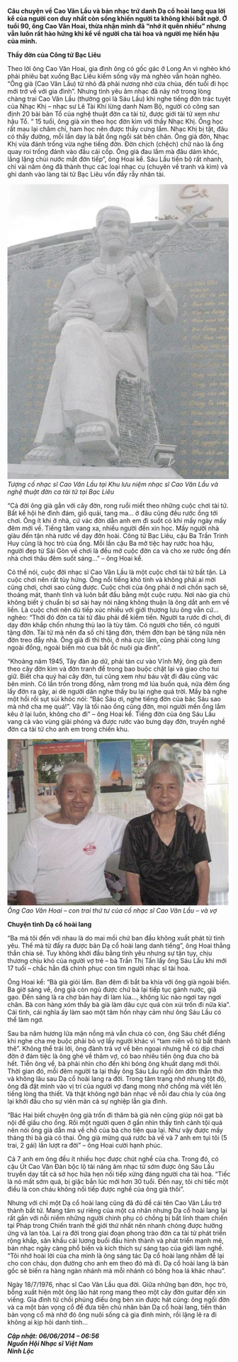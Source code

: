 <!--
title: Con trai cố nhạc sĩ Cao Văn Lầu kể chuyện về bản ‘Dạ cổ hoài lang’
author: Nguyễn Tích Kỳ
status: completed
-->

**Câu chuyện về Cao Văn Lầu và bản nhạc trứ danh Dạ cổ hoài lang qua lời kể của người con duy nhất còn sống khiến người ta không khỏi bất ngờ. Ở tuổi 90, ông Cao Văn Hoai, thừa nhận mình đã “nhớ ít quên nhiều” nhưng vẫn luôn rất hào hứng khi kể về người cha tài hoa và người mẹ hiền hậu của mình.**

**Thầy đờn của Công tử Bạc Liêu**

Theo lời ông Cao Văn Hoai, gia đình ông có gốc gác ở Long An vì nghèo khó phải phiêu bạt xuống Bạc Liêu kiếm sống vậy mà nghèo vẫn hoàn nghèo. “Ông già (Cao Văn Lầu) từ nhỏ đã phải nương nhờ cửa chùa, đến tuổi đi học mới trở về với gia đình”. Nhưng tình yêu âm nhạc đã nảy nở trong lòng chàng trai Cao Văn Lầu (thường gọi là Sáu Lầu) khi nghe tiếng đờn trác tuyệt của Nhạc Khị – nhạc sư Lê Tài Khí lừng danh Nam Bộ, người có công san định 20 bài bản Tổ của nghệ thuật đờn ca tài tử, được giới tài tử xem như hậu Tổ. “ 15 tuổi, ông già xin theo học đờn kìm với thầy Nhạc Khị. Ổng học rất mau lại chăm chỉ, ham học nên được thầy cưng lắm. Nhạc Khị bị tật, đâu có thấy đường, mỗi lần dạy là bắt ổng ngồi sát bên chân. Ông già đờn, Nhạc Khị vừa đánh trống vừa nghe tiếng đờn. Đờn chịch (chệch) chữ nào là ổng quay roi trống đánh vào đầu cái cốp. Ông già đau lắm mà đâu dám khóc, lẳng lặng chùi nước mắt đờn tiếp”, ông Hoai kể. Sáu Lầu tiến bộ rất nhanh, chỉ vài năm ông đã thành thục các loại nhạc cụ (chuyên về tranh và kìm) và ghi danh vào làng tài tử Bạc Liêu vốn đầy rẫy nhân tài.

![](01.jpg)  
*Tượng cố nhạc sĩ Cao Văn Lầu tại Khu lưu niệm nhạc sĩ Cao Văn Lầu và nghệ thuật đờn ca tài tử tại Bạc Liêu*

“Cả đời ông già gắn với cây đờn, rong ruổi miết theo những cuộc chơi tài tử. Bất kể hội hè đình đám, giỗ quải, tang ma… ở đâu cũng đều rước ổng tới chơi. Ông ít khi ở nhà, cứ vác đờn dẫn anh em đi suốt có khi mấy ngày mấy đêm mới về. Tiếng tăm vang xa, nhiều người đến xin học. Mấy người nhà giàu đến tận nhà rước về dạy đờn hoài. Công tử Bạc Liêu, cậu Ba Trần Trinh Huy cũng là học trò của ổng. Mỗi lần cậu Ba mở tiệc hay rước hoa hậu, người đẹp từ Sài Gòn về chơi là đều mở cuộc đờn ca và cho xe rước ổng đến nhà chơi thâu đêm suốt sáng…” – ông Hoai kể.

Có thể nói, cuộc đời nhạc sĩ Cao Văn Lầu là một cuộc chơi tài tử bất tận. Là cuộc chơi nên rất tùy hứng. Ông nổi tiếng khó tính và không phải ai mời cũng chơi, chơi sao cũng được. Cuộc chơi của ông phải ở nơi chốn sạch sẽ, thoáng mát, thanh tĩnh và luôn bắt đầu bằng một cuộc rượu. Nơi nào gia chủ không biết ý chuẩn bị sơ sài hay nói năng không thuận là ông dắt anh em về liền. Là cuộc chơi nên dù tiếp xúc nhiều với giới thượng lưu ông vẫn cứ… nghèo: “Thời đó đờn ca tài tử đâu phải để kiếm tiền. Người ta rước đi chơi, đi dạy đờn khắp chốn nhưng thù lao là tùy tâm. Có người cho tiền, có người tặng đờn. Tài tử mà nên đa số chỉ tặng đờn, thêm đờn bạn bè tặng nữa nên đờn treo đầy nhà. Ông già đi thì thôi, ở nhà cực lắm, cũng phải còng lưng ngoài đồng, ngoài biển mò cua bắt ốc nuôi gia đình”.

“Khoảng năm 1945, Tây đàn áp dữ, phải tản cư vào Vĩnh Mỹ, ông già đem theo cây đờn kìm và đờn tranh để trong bao buộc chặt lại và giao cho tui giữ. Biết cha quý hai cây đờn, tui cũng xem như báu vật đi đâu cũng vác bên mình. Có lần trốn trong đồng, nằm trong mớ lúa buồn quá, nửa đêm ổng lấy đờn ra gảy, ai dè người dân nghe thấy bu lại nghe quá trời. Mấy bà nghe một hồi rồi sụt sùi khóc nói: “Bác Sáu ơi, nghe tiếng đờn của bác Sáu sao mà nhớ cha mẹ quá!”. Vậy là tối nào ổng cũng đờn, mọi người mến ổng lắm kêu ở lại luôn, không cho đi” – ông Hoai kể. Tiếng đờn của ông Sáu Lầu vang cả vào vùng giải phóng và được rước vào bưng dạy đờn, truyền nghề đờn ca tài tử cho anh em trong chiến khu.

![](02.jpg)  
*Ông Cao Văn Hoai – con trai thứ tư của cố nhạc sĩ Cao Văn Lầu – và vợ*

**Chuyện tình Dạ cổ hoài lang**

“Ba má tôi đến với nhau là do mai mối chứ ban đầu không xuất phát từ tình yêu. Thế mà từ đấy ra được bản Dạ cổ hoài lang danh tiếng”, ông Hoai thẳng thắn chia sẻ. Tuy không khởi đầu bằng tình yêu nhưng sự tận tụy, chịu thương chịu khó của người vợ trẻ – bà Trần Thị Tấn lấy ông Sáu Lầu khi mới 17 tuổi – chắc hẳn đã chinh phục con tim người nhạc sĩ tài hoa.

Ông Hoai kể: “Bà già giỏi lắm. Ban đêm đi bắt ba khía với ông già ngoài biển. Ba giờ sáng về, ông già còn ngủ được chứ bà lại tiếp tục gánh nước, giã gạo. Đến sáng là ra chợ bán hay đi làm lúa…, không lúc nào ngơi tay ngơi chân. Bà con hàng xóm thấy bà già làm dâu cực quá còn xúi trốn đi nữa kìa”. Cái tình, cái nghĩa ấy làm sao một tâm hồn nhạy cảm như ông Sáu Lầu có thể làm ngơ.

Sau ba năm hương lửa mặn nồng mà vẫn chưa có con, ông Sáu chết điếng khi nghe cha mẹ buộc phải bỏ vợ lấy người khác vì “tam niên vô tử bất thành thê”. Không thể trái lời, ông đành trả vợ về bên ngoại nhưng hễ có dịp chơi đờn ở đám tiệc là ông ghé về thăm vợ, có bao nhiêu tiền ông đưa cho bà hết. Tiễn ông về, bà phải nhìn cho đến khi bóng ông khuất dạng mới thôi. Thời gian đó, mỗi đêm người ta lại thấy ông Sáu Lầu ngồi ôm đờn thẫn thờ và không lâu sau Dạ cổ hoài lang ra đời. Trong tâm trạng nhớ nhung tột độ, ông đã đặt mình vào vị trí của người vợ đang mong nhớ chồng mà viết lên tiếng lòng tha thiết. Và thật không ngờ bản nhạc về nỗi đau chia ly của ông lại khởi đầu cho sự viên mãn cả sự nghiệp lẫn gia đình.

“Bác Hai biết chuyện ông già trốn đi thăm bà già nên cũng giúp nói gạt bà nội để giấu cho ổng. Rồi một người quen ở gần nhìn thấy tình cảnh tội quá nên nói ông già dẫn má về chỗ của bà cho tiện qua lại. Như vậy được mấy tháng thì bà già có thai. Ông già mừng quá rước bà về và 7 anh em tụi tôi (5 trai, 2 gái) lần lượt ra đời” – ông Hoai cười hạnh phúc.

Cả 7 anh em ông đều ít nhiều học được chút nghề của cha. Trong đó, có cậu Út Cao Văn Đàn bộc lộ tài năng âm nhạc từ sớm được ông Sáu Lầu truyền dạy tất cả sở học hứa hẹn nối tiếp xứng đáng người cha tài hoa. “Tiếc là nó mất sớm quá, bị giặc bắn lúc mới hơn 30 tuổi. Đến nay, tôi chỉ tiếc một điều là con cháu không nối tiếp được nghề của ông già thôi”.

Nhưng với chỉ một Dạ cổ hoài lang cũng đã đủ để cái tên Cao Văn Lầu trở thành bất tử. Mang tâm sự riêng của một cá nhân nhưng Dạ cổ hoài lang lại rất gần với nỗi niềm những người chinh phụ có chồng bị bắt lính tham chiến tại Pháp trong Chiến tranh thế giới thứ nhất nên nhanh chóng được hưởng ứng và lan tỏa. Lại ra đời trong giai đoạn phong trào đờn ca tài tử phát triển rộng khắp, sân khấu cải lương buổi đầu hình thành và phát triển mạnh mẽ, bản nhạc ngày càng phổ biến và kích thích sự sáng tạo của giới làm nghề. “Tôi nhớ hoài lời của cha mình là ông sáng tác Dạ cổ hoài lang nhằm để lại cho con cháu, dọn đường cho anh em theo đó mà đi. Dạ cổ hoài lang là bản gốc sẽ biến ra hàng ngàn nhánh mà mỗi nhánh có bông hoa lá khác nhau”.

Ngày 18/7/1976, nhạc sĩ Cao Văn Lầu qua đời. Giữa những bạn đờn, học trò, bỗng xuất hiện một ông lão hát rong mang theo một cây đờn guitar đến xin viếng. Gia đình từ chối phúng điếu ông bèn xin được hát cúng: ông ngồi đờn và ca một bản vọng cổ để đưa tiễn chủ nhân bản Dạ cổ hoài lang, tiền thân bản vọng cổ mà nhờ đó ông nuôi sống cả gia đình mình, rồi lặng lẽ ra đi không ai kịp hỏi danh tính…

***Cập nhật: 06/06/2014 – 06:56***  
***Nguồn Hội Nhạc sĩ Việt Nam***  
***Ninh Lộc***  









































